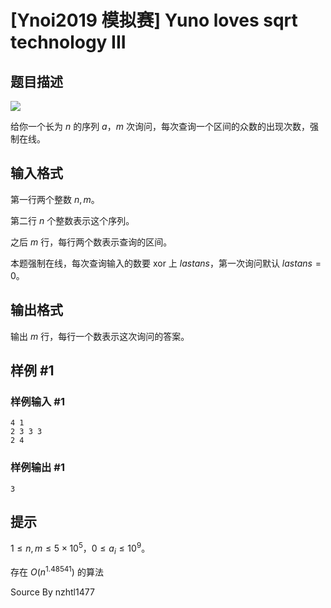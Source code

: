 # [Ynoi2019 模拟赛] Yuno loves sqrt technology III

## 题目描述

![](https://cdn.luogu.com.cn/upload/pic/44006.png)

给你一个长为 $n$ 的序列 $a$，$m$ 次询问，每次查询一个区间的众数的出现次数，强制在线。

## 输入格式

第一行两个整数 $n,m$。

第二行 $n$ 个整数表示这个序列。

之后 $m$ 行，每行两个数表示查询的区间。

本题强制在线，每次查询输入的数要 xor 上 $lastans$，第一次询问默认 $lastans=0$。

## 输出格式

输出 $m$ 行，每行一个数表示这次询问的答案。

## 样例 #1

### 样例输入 #1
```
4 1
2 3 3 3
2 4
```

### 样例输出 #1

```
3
```

## 提示

$1\leq n,m \leq 5\times 10^5$，$0 \leq a_i\leq 10^9$。

存在 $O( n^{1.48541} )$ 的算法

Source
By nzhtl1477
